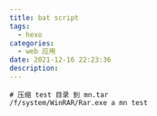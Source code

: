 ```yaml
---
title: bat script
tags:
  - hexo
categories:
  - web 应用
date: 2021-12-16 22:23:36
description:
---
```


 <!-- more -->

```shell
# 压缩 test 目录 到 mn.tar
/f/system/WinRAR/Rar.exe a mn test
```


